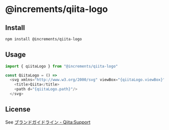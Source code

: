 
# @increments/qiita-logo

## Install

```bash
npm install @increments/qiita-logo
```

## Usage

```js
import { qiitaLogo } from "@increments/qiita-logo"

const QiitaLogo = () =>
  <svg xmlns="http://www.w3.org/2000/svg" viewBox="{qiitaLogo.viewBox}">
    <title>Qiita</title>
    <path d="{qiitaLogo.path}"/>
  </svg>
```

## License
See [ブランドガイドライン - Qiita:Support](https://help.qiita.com/ja/articles/others-brand-guideline)
